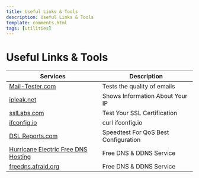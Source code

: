 ```yaml
---
title: Useful Links & Tools
description: Useful Links & Tools
template: comments.html
tags: [utilities]
---
```


# Useful Links & Tools

| Services                                                   | Description                          |
| ---------------------------------------------------------- | ------------------------------------ |
| [Mail-Tester.com](https://www.mail-tester.com/)            | Tests the quality of emails          |
| [ipleak.net](https://ipleak.net/)                          | Shows Information About Your IP      |
| [sslLabs.com](https://www.ssllabs.com/)                    | Test Your SSL Certification          |
| [ifconfig.io](https://ifconfig.io/)                        | curl ifconfig.io                     |
| [DSL Reports.com](https://www.dslreports.com/speedtest)    | Speedtest For QoS Best Configuration |
| [Hurricane Electric Free DNS Hosting](https://dns.he.net/) | Free DNS & DDNS Service              |
| [freedns.afraid.org](https://freedns.afraid.org/)          | Free DNS & DDNS Service              |

